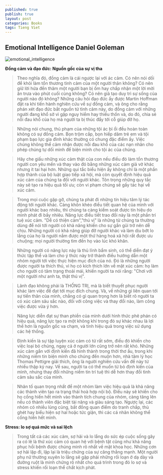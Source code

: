 ```yaml
---
published: true
publish: true
layout: post
categories: Books
tags: Tieng Viet
---
```

## Emotional Intelligence Daniel Goleman
![emotional_intelligence]({{site.baseurl}}/_images/IMG_2803.jpg)

**Đồng cảm và đạo đức: Nguồn gốc của sự vị tha**
> Theo nghĩa đó, đồng cảm là cái ngược lại với ác cảm. Có nên nói dối để khỏi làm tổn thương tình cảm của một người thân không? Có nên giữ lời hứa đến thăm một người bạn bị ốm hay chấp nhận một lời mời ăn trưa vào phút cuối cùng không? Có nên giả tạo duy trì sự sống của người nào đó không? Những câu hỏi đạo đức ấy được Martin Hoffman đặt ra khi tiến hành nghiên cứu về sự đồng cảm, và ông cho rằng phán xét đạo đức bắt nguồn từ tình cảm này, do đồng cảm với những người đang khổ sở vì gặp nguy hiểm hay thiếu thốn và, do đó, chia sẻ nỗi đau khổ của họ mà người ta bị thúc đẩy tới cỗ giúp đỡ họ. 

> Những nói chung, thủ phạm của những tội ác bỉ ổi đều hoàn toàn không có sự đồng cảm. Bọn trộm cắp, bọn hiếp dâm trẻ em và tội phạm bạo lực gia đình khác thường có chung đặc điểm ấy. Việc chúng không thể cảm nhận được nỗi đau khổ của các nạn nhân cho phép chúng tự dối mình để biện minh cho tội ác của chúng.

> Hãy che giấu những xúc cảm thật của con nếu điều đó làm tổn thương người con yêu mến và thay vào đó bằng những xúc cảm giả vờ khác nhưng ít tai hại hơn. Những qui tắc biểu hiện ấy không chỉ là một phần hợp thành của bộ luật giao tiếp xã hội, mà còn quyết định hiệu quả xúc cảm của chúng ta đối với người khác. Tôn trọng những quy tắc này sẽ tạo ra hiệu quả tối ưu; còn vi phạm chúng sẽ gấy tác hại về xúc cảm. 

> Trong mọi cuộc gặp gỡ, chúng ta phát đi những tín hiệu tâm lý tác động tới người khác. Càng khôn khéo điều tiết quan hệ của mình với người khác bao nhiêu, thì chúng ta càng kiểm soát được tín hiệu do mình phát đi bấy nhiêu. Năng lực điều tiết trao đổi này là một phần trí tuệ xúc cảm. "Dễ có thiện cảm","thú vị" là những từ chúng ta thường dùng để nói tới người có khả năng khiến cho sự gần gũi trở nên dễ chịu. Những người có khả năng giúp đỡ người khác và làm dịu bớt lo lắng của họ là người nắm được một thứ hàng hoá xã hội rất được ưu chuộng; mọi người thường tìm đến họ vào lúc khó khăn.

> Những người có năng lực này là thủ lĩnh bẩm sinh, có thể diễn đạt ý thức tập thể và làm cho ý thức này trở thành điều hướng dẫn một nhóm người tới việc thực hiện mục đích của nó. Đó là những người được người ta thích thú, vì họ có kích thích lớn về mặt xúc cảm: họ làm cho người có tâm trạng thoải mái, khiến người ta nói rằng: "Chơi với một người như anh ta, thật thú vị".

> Lãnh đạo không phải là THỐNG TRỊ, mà là biết thuyết phục người khác làm việc để đạt tới mục đích chung. Và, về những gì liên quan tới sự tiến thân của mình, chẳng có gì quan trọng hơn là biết rõ người ta có xúc cảm sâu sắc nào, đối với công việc và thay đổi nào, làm công việc được vừa ý hơn. 

> Năng lực diễn đạt sự than phiền của mình dưới hình thức phê phán có hiệu quả, năng lực tạo ra một không khí trong đó sự khác nhau là lợi thế hơn là nguồn gốc va chạm, và tính hiệu quả trong việc sử dụng các hệ thống.

> Định kiến là sự tập luyện xúc cảm có từ rất sớm, điều đó khiến cho việc loại bỏ chúng, ngay cả ở người lớn cũng trở nên rất khó. Những xúc cảm gắn với định kiến đã hình thành trong thời thơ ấu, trong khi những niềm tin biện minh cho chúng đến muộn hơn, nhà tâm lý học Thomas Pettigre giải thích, ông là người nghiên cứu vấn đề này từ nhiều thập kỷ nay. Về sau, người ta có thể muốn từ bỏ định kiến của mình, nhưng thay đổi những niềm tin trí tuệ thì dễ hơn thay đổi tình cảm sâu sắc của mình.

> Nhân tố quan trọng nhất để một nhóm làm việc hiệu quả là khả năng các thành viên tạo ra trạng thái hoà hợp nội bộ. Điều này sẽ khiến cho họ cống hiến hết mình vào thành tích chung của nhóm, càng tăng lên nếu có thành viên đặc biệt tài năng và giàu sáng tạo. Ngược lại, các nhóm có nhiều lủng củng, bất đồng quan điểm do tranh chấp, thù ghét hay biểu hiện sợ haĩ hoặc tức giận, thì các cá nhân không thể cống hiến hết mình.

**Stress: lo sợ quá mức và sai lệch**
> Trong tất cả các xúc cảm, sợ hãi và lo lắng do sức ép cuộc sống gây ra có lẽ là thứ xúc cảm có quan hệ với bệnh tật cũng như khả năng phục hồi bệnh  được chúng minh rõ nhất về mặt khoa học. Những cơn sợ hãi lặp đi, lặp lại là triệu chứng của sự căng thẳng mạnh. Một người phụ nữ thường xuyên lo lắng sẽ gặp phải những rối loạn ở dạ dày và đường ruột là minh chứng rõ nhất cho quá trình trong đó lo sợ và stress khiến rối loạn thể chất kịch phát.
